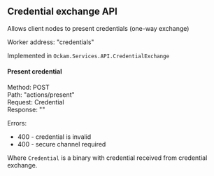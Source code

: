 ## Credential exchange API

Allows client nodes to present credentials (one-way exchange)

Worker address: "credentials"

Implemented in `Ockam.Services.API.CredentialExchange`


#### Present credential
Method: POST \
Path: "actions/present" \
Request: Credential \
Response: ""

Errors:
- 400 - credential is invalid
- 400 - secure channel required

Where `Credential` is a binary with credential received from credential exchange.
